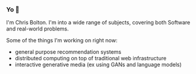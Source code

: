 ### Yo 👋

I'm Chris Bolton. I'm into a wide range of subjects, covering both Software and real-world problems.

Some of the things I'm working on right now:
- general purpose recommendation systems
- distributed computing on top of traditional web infrastructure
- interactive generative media (ex using GANs and language models)



